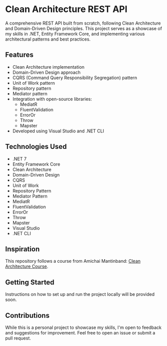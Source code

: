 # Clean Architecture REST API

A comprehensive REST API built from scratch, following Clean Architecture and Domain-Driven Design principles. This project serves as a showcase of my skills in .NET, Entity Framework Core, and implementing various architectural patterns and best practices.

## Features

- Clean Architecture implementation
- Domain-Driven Design approach
- CQRS (Command Query Responsibility Segregation) pattern
- Unit of Work pattern
- Repository pattern
- Mediator pattern
- Integration with open-source libraries:
  - MediatR
  - FluentValidation
  - ErrorOr
  - Throw
  - Mapster
- Developed using Visual Studio and .NET CLI

## Technologies Used

- .NET 7
- Entity Framework Core
- Clean Architecture
- Domain-Driven Design
- CQRS
- Unit of Work
- Repository Pattern
- Mediator Pattern
- MediatR
- FluentValidation
- ErrorOr
- Throw
- Mapster
- Visual Studio
- .NET CLI

## Inspiration
This repository follows a course from Amichai Mantinband: [Clean Architecture Course](https://www.youtube.com/watch?v=fhM0V2N1GpY&list=PLzYkqgWkHPKBcDIP5gzLfASkQyTdy0t4k&index=1&t=0s).

## Getting Started

Instructions on how to set up and run the project locally will be provided soon.

## Contributions

While this is a personal project to showcase my skills, I'm open to feedback and suggestions for improvement. Feel free to open an issue or submit a pull request.
